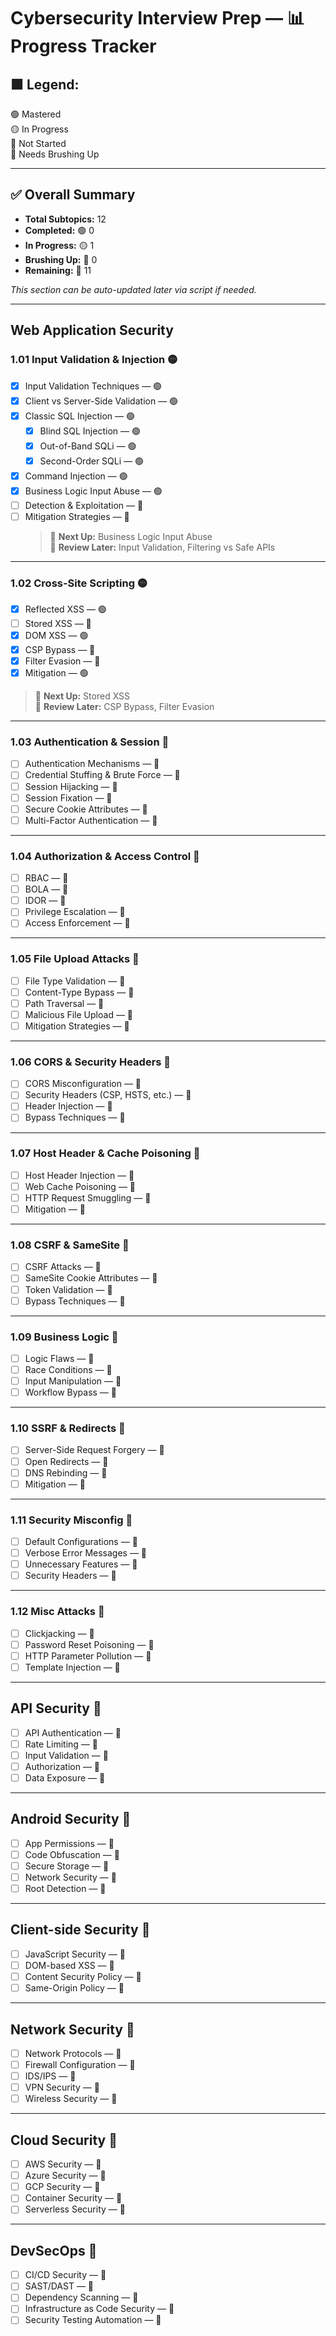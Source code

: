 # Cybersecurity Interview Prep — 📊 Progress Tracker

## 🟩 Legend:
🟢 Mastered  
🟡 In Progress  
🔴 Not Started  
🧪 Needs Brushing Up  

---

## ✅ Overall Summary

- **Total Subtopics:** 12  
- **Completed:** 🟢 0  
- **In Progress:** 🟡 1  
- **Brushing Up:** 🧪 0  
- **Remaining:** 🔴 11  

_This section can be auto-updated later via script if needed._

---

## Web Application Security

### 1.01 Input Validation & Injection 🟡

- [x] Input Validation Techniques — 🟢
- [x] Client vs Server-Side Validation — 🟢
- [x] Classic SQL Injection — 🟢
    - [x] Blind SQL Injection — 🟢
    - [x] Out-of-Band SQLi — 🟢
    - [x] Second-Order SQLi — 🟢
- [x] Command Injection — 🟢
- [x] Business Logic Input Abuse — 🟢
- [ ] Detection & Exploitation — 🔴
- [ ] Mitigation Strategies — 🔴  
    > 🔁 **Next Up:** Business Logic Input Abuse  
    > 🧪 **Review Later:** Input Validation, Filtering vs Safe APIs

---

### 1.02 Cross-Site Scripting 🟡

- [x] Reflected XSS — 🟢
- [ ] Stored XSS — 🔴
- [x] DOM XSS — 🟢
- [x] CSP Bypass — 🧪
- [x] Filter Evasion — 🧪
- [x] Mitigation — 🟢  
> 🔁 **Next Up:** Stored XSS  
> 🧪 **Review Later:** CSP Bypass, Filter Evasion

---

### 1.03 Authentication & Session 🔴

- [ ] Authentication Mechanisms — 🔴
- [ ] Credential Stuffing & Brute Force — 🔴
- [ ] Session Hijacking — 🔴
- [ ] Session Fixation — 🔴
- [ ] Secure Cookie Attributes — 🔴
- [ ] Multi-Factor Authentication — 🔴

---

### 1.04 Authorization & Access Control 🔴

- [ ] RBAC — 🔴
- [ ] BOLA — 🔴
- [ ] IDOR — 🔴
- [ ] Privilege Escalation — 🔴
- [ ] Access Enforcement — 🔴

---

### 1.05 File Upload Attacks 🔴

- [ ] File Type Validation — 🔴
- [ ] Content-Type Bypass — 🔴
- [ ] Path Traversal — 🔴
- [ ] Malicious File Upload — 🔴
- [ ] Mitigation Strategies — 🔴

---

### 1.06 CORS & Security Headers 🔴

- [ ] CORS Misconfiguration — 🔴
- [ ] Security Headers (CSP, HSTS, etc.) — 🔴
- [ ] Header Injection — 🔴
- [ ] Bypass Techniques — 🔴

---

### 1.07 Host Header & Cache Poisoning 🔴

- [ ] Host Header Injection — 🔴
- [ ] Web Cache Poisoning — 🔴
- [ ] HTTP Request Smuggling — 🔴
- [ ] Mitigation — 🔴

---

### 1.08 CSRF & SameSite 🔴

- [ ] CSRF Attacks — 🔴
- [ ] SameSite Cookie Attributes — 🔴
- [ ] Token Validation — 🔴
- [ ] Bypass Techniques — 🔴

---

### 1.09 Business Logic 🔴

- [ ] Logic Flaws — 🔴
- [ ] Race Conditions — 🔴
- [ ] Input Manipulation — 🔴
- [ ] Workflow Bypass — 🔴

---

### 1.10 SSRF & Redirects 🔴

- [ ] Server-Side Request Forgery — 🔴
- [ ] Open Redirects — 🔴
- [ ] DNS Rebinding — 🔴
- [ ] Mitigation — 🔴

---

### 1.11 Security Misconfig 🔴

- [ ] Default Configurations — 🔴
- [ ] Verbose Error Messages — 🔴
- [ ] Unnecessary Features — 🔴
- [ ] Security Headers — 🔴

---

### 1.12 Misc Attacks 🔴

- [ ] Clickjacking — 🔴
- [ ] Password Reset Poisoning — 🔴
- [ ] HTTP Parameter Pollution — 🔴
- [ ] Template Injection — 🔴

---

## API Security 🔴

- [ ] API Authentication — 🔴
- [ ] Rate Limiting — 🔴
- [ ] Input Validation — 🔴
- [ ] Authorization — 🔴
- [ ] Data Exposure — 🔴

---

## Android Security 🔴

- [ ] App Permissions — 🔴
- [ ] Code Obfuscation — 🔴
- [ ] Secure Storage — 🔴
- [ ] Network Security — 🔴
- [ ] Root Detection — 🔴

---

## Client-side Security 🔴

- [ ] JavaScript Security — 🔴
- [ ] DOM-based XSS — 🔴
- [ ] Content Security Policy — 🔴
- [ ] Same-Origin Policy — 🔴

---

## Network Security 🔴

- [ ] Network Protocols — 🔴
- [ ] Firewall Configuration — 🔴
- [ ] IDS/IPS — 🔴
- [ ] VPN Security — 🔴
- [ ] Wireless Security — 🔴

---

## Cloud Security 🔴

- [ ] AWS Security — 🔴
- [ ] Azure Security — 🔴
- [ ] GCP Security — 🔴
- [ ] Container Security — 🔴
- [ ] Serverless Security — 🔴

---

## DevSecOps 🔴

- [ ] CI/CD Security — 🔴
- [ ] SAST/DAST — 🔴
- [ ] Dependency Scanning — 🔴
- [ ] Infrastructure as Code Security — 🔴
- [ ] Security Testing Automation — 🔴
